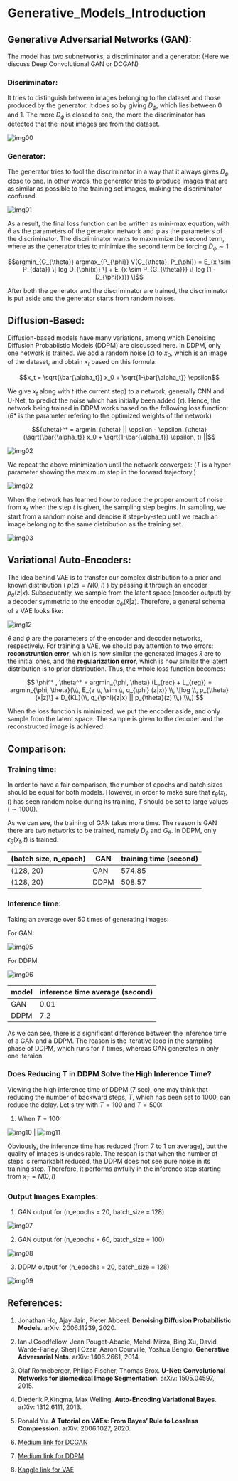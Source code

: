# Generative_Models_Introduction

## Generative Adversarial Networks (GAN): 

The model has two subnetworks, a discriminator and a generator: (Here we discuss Deep Convolutional GAN or DCGAN)

### Discriminator: 

It tries to distinguish between images belonging to the dataset and those produced by the generator. It does so by giving $D_\phi$, which lies between 0 and 1. The more $D_\phi$ is closed to one, the more the discriminator has detected that the input images are from the dataset. 

![img00](./images/c5.JPG)

### Generator: 

The generator tries to fool the discriminator in a way that it always gives $D_\phi$ close to one. In other words, the generator tries to produce images that are as similar as possible to the training set images, making the discriminator confused.

![img01](./images/c6.JPG)


As a result, the final loss function can be written as mini-max equation, with $\theta$ as the parameters of the generator network and $\phi$ as the parameters of the discriminator. The discriminator wants to maxmimize the second term, where as the generator tries to minimize the second term be forcing $D_{\phi} \sim 1$

$$argmin_{G_{\theta}} argmax_{P_{\phi}} V(G_{\theta}, P_{\phi}) = E_{x \sim P_{data}} \[ log D_{\phi(x)} \] + E_{x \sim P_{G_{\theta}}} \[ log (1 - D_{\phi(x)}) \]$$

After both the generator and the discriminator are trained, the discriminator is put aside and the generator starts from random noises. 

## Diffusion-Based: 

Diffusion-based models have many variations, among which Denoising Diffusion Probablistic Models (DDPM) are discussed here. In DDPM, only one network is trained. We add a random noise ($\epsilon$) to $x_0$, which is an image of the dataset, and obtain $x_t$ based on this formula:

$$x_t = \sqrt{\bar{\alpha_t}} x_0 + \sqrt{1-\bar{\alpha_t}} \epsilon$$

We give $x_t$ along with $t$ (the current step) to a network, generally CNN and U-Net, to predict the noise which has initially been added ($\epsilon$). Hence, the network being trained in DDPM works based on the following loss function: ($\theta*$ is the parameter refering to the optimized weights of the network)


$${\theta}^* = argmin_{\theta} || \epsilon - \epsilon_{\theta}(\sqrt{\bar{\alpha_t}} x_0 + \sqrt{1-\bar{\alpha_t}} \epsilon, t) ||$$

![img02](./images/c7.JPG)

We repeat the above minimization until the network converges: ($T$ is a hyper parameter showing the maximum step in the forward trajectory.)

![img02](./images/c1.JPG)

When the network has learned how to reduce the proper amount of noise from $x_t$ when the step $t$ is given, the sampling step begins. In sampling, we start from a random noise and denoise it step-by-step until we reach an image belonging to the same distribution as the training set.

![img03](./images/c2.JPG)

## Variational Auto-Encoders: 

The idea behind VAE is to transfer our complex distribution to a prior and known distribution ( $p(z) = N(0, I)$ ) by passing it through an encoder $p_{\theta}(z|x)$. Subsequently, we sample from the latent space (encoder output) by a decoder symmetric to the encoder $q_{\phi}(\hat{x} | z)$. Therefore, a general schema of a VAE looks like:

![img12](./images/vae_1_3.png)

$\theta$ and $\phi$ are the parameters of the encoder and decoder networks, respectively. For training a VAE, we should pay attention to two errors: **reconstruntion error**, which is how similar the generated images $\hat{x}$ are to the initial ones, and the **regularization error**, which is how similar the latent distribution is to prior distribution. Thus, the whole loss function becomes: 

$$ \phi^* , \theta^* = argmin_{\phi, \theta} (L_{rec} + L_{reg}) = argmin_{\phi, \theta}(\\\, E_{z \\, \sim \\, q_{\phi} (z|x)} \\, \[log \\, p_{\theta} (x|z)\] + D_{KL}(\\, q_{\phi}(z|x) || p_{\theta}(z) \\,) \\\,) $$

When the loss function is minimized, we put the encoder aside, and only sample from the latent space. The sample is given to the decoder and the reconstructed image is achieved.

## Comparison: 

### Training time: 

In order to have a fair comparison, the number of epochs and batch sizes should be equal for both models. However, in order to make sure that $\epsilon_{\theta}(x_t, t)$ has seen random noise during its training, $T$ should be set to large values ($\sim 1000$). 

As we can see, the training of GAN takes more time. The reason is GAN there are two networks to be trained, namely $D_{\phi}$ and $G_{\theta}$. In DDPM, only $\epsilon_{\theta}(x_t, t)$ is trained.

| (batch size, n_epoch) | GAN | training time (second) |
| --- | --- | --- |
| (128, 20) | GAN | 574.85 |
| (128, 20) |  DDPM | 508.57 |


### Inference time: 

Taking an average over 50 times of generating images: 

For GAN:

![img05](./images/c4.JPG)

For DDPM: 

![img06](./images/c3.JPG)

| model | inference time average (second) |
| --- | --- |
| GAN | 0.01 |
| DDPM | 7.2 |

As we can see, there is a significant difference between the inference time of a GAN and a DDPM. The reason is the iterative loop in the sampling phase of DDPM, which runs for $T$ times, whereas GAN generates in only one iteraion.


### Does Reducing T in DDPM Solve the High Inference Time?

Viewing the high inference time of DDPM (7 sec), one may think that reducing the number of backward steps, $T$, which has been set to 1000, can reduce the delay. Let's try with $T = 100$ and $T = 500$:

1. When $T = 100$:

![img10](./images/T_100_exe_time.JPG) | ![img11](./images/T_100.JPG)

Obviously, the inference time has reduced (from 7 to 1 on average), but the quality of images is undesirable. The resoan is that when the number of steps is remarkablt reduced, the DDPM does not see pure noise in its training step. Therefore, it performs awfully in the inference step starting from $x_T = N(0, I)$ 

### Output Images Examples: 

1. GAN output for (n_epochs = 20, batch_size = 128)

![img07](./images/c9.JPG)

2. GAN output for (n_epochs = 60, batch_size = 100)

![img08](./images/c8.JPG)

3. DDPM output for (n_epochs = 20, batch_size = 128)

![img09](./images/c10.JPG)


## References: 

1. Jonathan Ho, Ajay Jain, Pieter Abbeel. $\textbf{Denoising Diffusion Probabilistic Models}$. arXiv: 2006.11239, 2020.

2. Ian J.Goodfellow, Jean Pouget-Abadie, Mehdi Mirza, Bing Xu, David Warde-Farley, Sherjil Ozair, Aaron Courville, Yoshua Bengio. $\textbf{Generative Adversarial Nets}$. arXiv: 1406.2661, 2014.

3. Olaf Ronneberger, Philipp Fischer, Thomas Brox. $\textbf{U-Net: Convolutional Networks for Biomedical Image Segmentation}$. arXiv: 1505.04597, 2015.

4. Diederik P.Kingma, Max Welling. $\textbf{Auto-Encoding Variational Bayes}$. arXiv: 1312.6111, 2013.

5. Ronald Yu. $\textbf{A Tutorial on VAEs: From Bayes' Rule to Lossless Compression}$. arXiv: 2006.1027, 2020.

6. [Medium link for DCGAN](https://towardsdatascience.com/image-generation-in-10-minutes-with-generative-adversarial-networks-c2afc56bfa3b)

7. [Medium link for DDPM](https://medium.com/mlearning-ai/enerating-images-with-ddpms-a-pytorch-implementation-cef5a2ba8cb1)  

8. [Kaggle link for VAE](https://www.kaggle.com/code/mersico/variational-auto-encoder-from-scratch)
